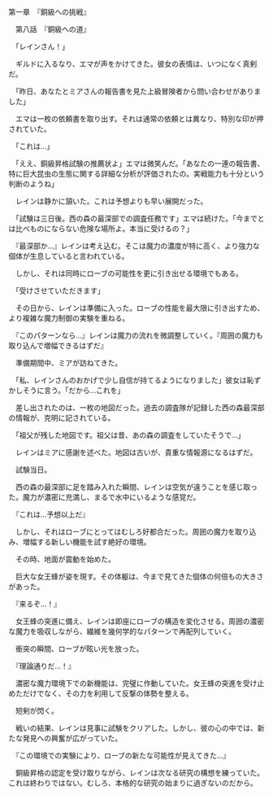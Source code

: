 第一章　『銅級への挑戦』

　第八話　『銅級への道』

　「レインさん！」

　ギルドに入るなり、エマが声をかけてきた。彼女の表情は、いつになく真剣だ。

　「昨日、あなたとミアさんの報告書を見た上級冒険者から問い合わせがありました」

　エマは一枚の依頼書を取り出す。それは通常の依頼とは異なり、特別な印が押されていた。

　「これは...」

　「ええ、銅級昇格試験の推薦状よ」エマは微笑んだ。「あなたの一連の報告書、特に巨大昆虫の生態に関する詳細な分析が評価されたの。実戦能力も十分という判断のようね」

　レインは静かに頷いた。これは予想よりも早い展開だった。

　「試験は三日後。西の森の最深部での調査任務です」エマは続けた。「今までとは比べものにならない危険な場所よ。本当に受けるの？」

　『最深部か...』レインは考え込む。そこは魔力の濃度が特に高く、より強力な個体が生息していると言われている。

　しかし、それは同時にローブの可能性を更に引き出せる環境でもある。

　「受けさせていただきます」

　その日から、レインは準備に入った。ローブの性能を最大限に引き出すため、より複雑な魔力制御の実験を重ねる。

　『このパターンなら...』レインは魔力の流れを微調整していく。『周囲の魔力も取り込んで増幅できるはずだ』

　準備期間中、ミアが訪ねてきた。

　「私、レインさんのおかげで少し自信が持てるようになりました」彼女は恥ずかしそうに言う。「だから...これを」

　差し出されたのは、一枚の地図だった。過去の調査隊が記録した西の森最深部の情報が、克明に記されている。

　「祖父が残した地図です。祖父は昔、あの森の調査をしていたそうで...」

　レインはミアに感謝を述べた。地図は古いが、貴重な情報源になるはずだ。

　試験当日。

　西の森の最深部に足を踏み入れた瞬間、レインは空気が違うことを感じ取った。魔力が濃密に充満し、まるで水中にいるような感覚だ。

　『これは...予想以上だ』

　しかし、それはローブにとってはむしろ好都合だった。周囲の魔力を取り込み、増幅する新しい機能を試す絶好の環境。

　その時、地面が震動を始めた。

　巨大な女王蜂が姿を現す。その体躯は、今まで見てきた個体の何倍もの大きさがあった。

　『来るぞ...！』

　女王蜂の突進に備え、レインは即座にローブの構造を変化させる。周囲の濃密な魔力を吸収しながら、繊維を幾何学的なパターンで再配列していく。

　衝突の瞬間、ローブが眩い光を放った。

　『理論通りだ...！』

　濃密な魔力環境下での新機能は、完璧に作動していた。女王蜂の突進を受け止めただけでなく、その力を利用して反撃の体勢を整える。

　短剣が閃く。

　戦いの結果、レインは見事に試験をクリアした。しかし、彼の心の中では、新たな発見への興奮が広がっていた。

　『この環境での実験により、ローブの新たな可能性が見えてきた...』

　銅級昇格の認定を受け取りながら、レインは次なる研究の構想を練っていた。これは終わりではない。むしろ、本格的な研究の始まりに過ぎないのだから。